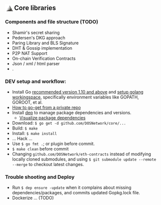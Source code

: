 ## <img align="left" width=30 src="media/logo-white.jpg"> Core libraries


### Components and file structure (TODO)
- Shamir's secret sharing 
- Pedersen's DKG approach
- Paring Library and BLS Signature
- DHT & Gossip implementation
- P2P NAT Support
- On-chain Verification Contracts
- Json / xml / html parser
- .



### DEV setup and workflow:
- Install Go [recommended version 1.10 and above](https://blog.golang.org/go1.10) and [setup golang workingspace](https://golang.org/doc/install), specifically environment variables like GOPATH, GOROOT, et al.
- [How to go-get from a private repo](https://blog.wilianto.com/go-get-from-private-repository.html)
- Install [dep](https://golang.github.io/dep/docs/daily-dep.html#key-takeaways) to manage package dependencies and versions.
  - [Visualize package dependencies](https://golang.github.io/dep/docs/daily-dep.html#visualizing-dependencies)
- Download: `$ go get -d github.com/DOSNetwork/core/...`
- Build: `$ make`
- Install: `$ make install`
- ... Hack ...
- Use `$ go fmt .`; or plugin before commit.
- `$ make clean` before commit
- Changing `github.com/DOSNetwork/eth-contracts` instead of modifying locally cloned submodules, and using `$ git submodule update --remote --merge` to checkout latest changes.


### Trouble shooting and Deploy
- Run `$ dep ensure -update` when it complains about missing dependencies/packages, and commits updated Gopkg.lock file.
- Dockerize ... (TODO)
